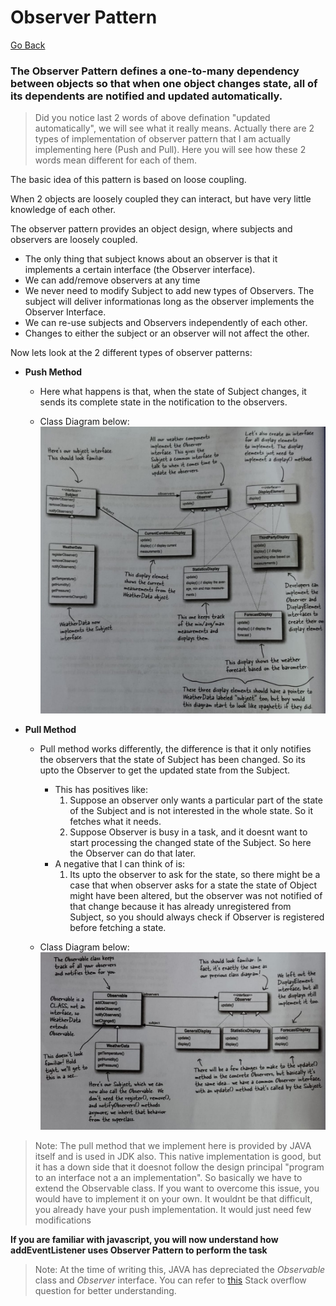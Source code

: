 # Observer Pattern
  
[Go Back](../README.md)
  
###  **The Observer Pattern** defines a one-to-many dependency between objects so that when one object changes state, all of its dependents are notified and updated automatically.
  
> Did you notice last 2 words of above defination "updated automatically", we will see what it really means. Actually there are 2 types of implementation of observer pattern that I am actually implementing here (Push and Pull). Here you will see how these 2 words mean different for each of them.
  
  
The basic idea of this pattern is based on loose coupling.
  
When 2 objects are loosely coupled they can interact, but have very little knowledge of each other.
  
The observer pattern provides an object design, where subjects and observers are loosely coupled.
  
- The only thing that subject knows about an observer is that it implements a certain interface (the Observer interface).
- We can add/remove observers at any time
- We never need to modify Subject to add new types of Observers. The subject will deliver informationas long as the observer implements the Observer Interface.
- We can re-use subjects and Observers independently of each other.
- Changes to either the subject or an observer will not affect the other.
  
Now lets look at the 2 different types of observer patterns:  

- **Push Method**
    * Here what happens is that, when the state of Subject changes, it sends its complete state in the notification to the observers.
  
    * Class Diagram below:
    ![UML diagram of push observer pattern to be shown here](push.jpg)
- **Pull Method**
    * Pull method works differently, the difference is that it only notifies the observers that the state of Subject has been changed. So its upto the Observer to get the updated state from the Subject.
        * This has positives like:
            1. Suppose an observer only wants a particular part of the state of the Subject and is not interested in the whole state. So it fetches what it needs.
            2. Suppose Observer is busy in a task, and it doesnt want to start processing the changed state of the Subject. So here the Observer can do that later.
        * A negative that I can think of is:
            1. Its upto the observer to ask for the state, so there might be a case that when observer asks for a state the state of Object might have been altered, but the observer was not notified of that change because it has already unregistered from Subject, so you should always check if Observer is registered before fetching a state.
  
    * Class Diagram below:
    ![UML diagram of push observer pattern to be shown here](pull.jpg)
  
> Note: The pull method that we implement here is provided by JAVA itself and is used in JDK also. This native implementation is good, but it has a down side that it doesnot follow the design principal "program to an interface not a an implementation". So basically we have to extend the Observable class. If you want to overcome this issue, you would have to implement it on your own. It wouldnt be that difficult, you already have your push implementation. It would just need few modifications
  
**If you are familiar with javascript, you will now understand how addEventListener uses Observer Pattern to perform the task**

> Note: At the time of writing this, JAVA has depreciated the *Observable* class and *Observer* interface. You can refer to [this](https://stackoverflow.com/questions/46380073/observer-is-deprecated-in-java-9-what-should-we-use-instead-of-it#:~:text=Ans%3A%20The%20Observable%20class%20and,for%2Done%20correspondence%20with%20notifications.) Stack overflow question for better understanding.